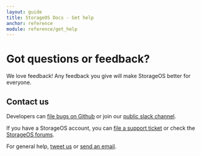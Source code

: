 ```yaml
---
layout: guide
title: StorageOS Docs - Get help
anchor: reference
module: reference/get_help
---
```


# Got questions or feedback?

We love feedback! Any feedback you give will make StorageOS better for everyone.

## Contact us

Developers can [file bugs on Github](https://github.com/storageos/storageos.github.io/issues) or join our [public slack channel](http://slack.storageos.com).

If you have a StorageOS account, you can [file a support ticket](https://support.storageos.com/support/tickets/new) or check the [StorageOS forums](https://support.storageos.com/support/discussions).

For general help, [tweet us](https://www.twitter.com/storage_os) or [send an email](mailto:support@storageos.com).
